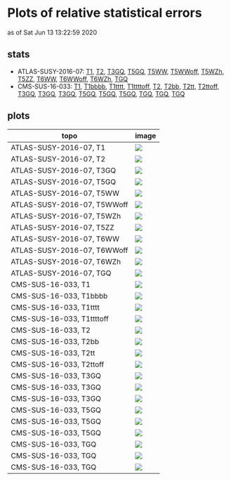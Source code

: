# Plots of relative statistical errors
as of Sat Jun 13 13:22:59 2020

## stats
 * ATLAS-SUSY-2016-07: [T1](#ATLAS-SUSY-2016-07_T1), [T2](#ATLAS-SUSY-2016-07_T2), [T3GQ](#ATLAS-SUSY-2016-07_T3GQ), [T5GQ](#ATLAS-SUSY-2016-07_T5GQ), [T5WW](#ATLAS-SUSY-2016-07_T5WW), [T5WWoff](#ATLAS-SUSY-2016-07_T5WWoff), [T5WZh](#ATLAS-SUSY-2016-07_T5WZh), [T5ZZ](#ATLAS-SUSY-2016-07_T5ZZ), [T6WW](#ATLAS-SUSY-2016-07_T6WW), [T6WWoff](#ATLAS-SUSY-2016-07_T6WWoff), [T6WZh](#ATLAS-SUSY-2016-07_T6WZh), [TGQ](#ATLAS-SUSY-2016-07_TGQ)
 * CMS-SUS-16-033: [T1](#CMS-SUS-16-033_T1), [T1bbbb](#CMS-SUS-16-033_T1bbbb), [T1tttt](#CMS-SUS-16-033_T1tttt), [T1ttttoff](#CMS-SUS-16-033_T1ttttoff), [T2](#CMS-SUS-16-033_T2), [T2bb](#CMS-SUS-16-033_T2bb), [T2tt](#CMS-SUS-16-033_T2tt), [T2ttoff](#CMS-SUS-16-033_T2ttoff), [T3GQ](#CMS-SUS-16-033_T3GQ), [T3GQ](#CMS-SUS-16-033_T3GQ), [T3GQ](#CMS-SUS-16-033_T3GQ), [T5GQ](#CMS-SUS-16-033_T5GQ), [T5GQ](#CMS-SUS-16-033_T5GQ), [T5GQ](#CMS-SUS-16-033_T5GQ), [TGQ](#CMS-SUS-16-033_TGQ), [TGQ](#CMS-SUS-16-033_TGQ), [TGQ](#CMS-SUS-16-033_TGQ)

## plots

| **topo** | **image** |
|----------|-----------|
| ATLAS-SUSY-2016-07, T1<a name="ATLAS-SUSY-2016-07_T1"></a> | <img src="relstaterr_ATLAS-SUSY-2016-07_T1.png?2047379" /> |
| ATLAS-SUSY-2016-07, T2<a name="ATLAS-SUSY-2016-07_T2"></a> | <img src="relstaterr_ATLAS-SUSY-2016-07_T2.png?2047379" /> |
| ATLAS-SUSY-2016-07, T3GQ<a name="ATLAS-SUSY-2016-07_T3GQ"></a> | <img src="relstaterr_ATLAS-SUSY-2016-07_T3GQ.png?2047379" /> |
| ATLAS-SUSY-2016-07, T5GQ<a name="ATLAS-SUSY-2016-07_T5GQ"></a> | <img src="relstaterr_ATLAS-SUSY-2016-07_T5GQ.png?2047379" /> |
| ATLAS-SUSY-2016-07, T5WW<a name="ATLAS-SUSY-2016-07_T5WW"></a> | <img src="relstaterr_ATLAS-SUSY-2016-07_T5WW.png?2047379" /> |
| ATLAS-SUSY-2016-07, T5WWoff<a name="ATLAS-SUSY-2016-07_T5WWoff"></a> | <img src="relstaterr_ATLAS-SUSY-2016-07_T5WWoff.png?2047379" /> |
| ATLAS-SUSY-2016-07, T5WZh<a name="ATLAS-SUSY-2016-07_T5WZh"></a> | <img src="relstaterr_ATLAS-SUSY-2016-07_T5WZh.png?2047379" /> |
| ATLAS-SUSY-2016-07, T5ZZ<a name="ATLAS-SUSY-2016-07_T5ZZ"></a> | <img src="relstaterr_ATLAS-SUSY-2016-07_T5ZZ.png?2047379" /> |
| ATLAS-SUSY-2016-07, T6WW<a name="ATLAS-SUSY-2016-07_T6WW"></a> | <img src="relstaterr_ATLAS-SUSY-2016-07_T6WW.png?2047379" /> |
| ATLAS-SUSY-2016-07, T6WWoff<a name="ATLAS-SUSY-2016-07_T6WWoff"></a> | <img src="relstaterr_ATLAS-SUSY-2016-07_T6WWoff.png?2047379" /> |
| ATLAS-SUSY-2016-07, T6WZh<a name="ATLAS-SUSY-2016-07_T6WZh"></a> | <img src="relstaterr_ATLAS-SUSY-2016-07_T6WZh.png?2047379" /> |
| ATLAS-SUSY-2016-07, TGQ<a name="ATLAS-SUSY-2016-07_TGQ"></a> | <img src="relstaterr_ATLAS-SUSY-2016-07_TGQ.png?2047379" /> |
| CMS-SUS-16-033, T1<a name="CMS-SUS-16-033_T1"></a> | <img src="relstaterr_CMS-SUS-16-033_T1.png?2047379" /> |
| CMS-SUS-16-033, T1bbbb<a name="CMS-SUS-16-033_T1bbbb"></a> | <img src="relstaterr_CMS-SUS-16-033_T1bbbb.png?2047379" /> |
| CMS-SUS-16-033, T1tttt<a name="CMS-SUS-16-033_T1tttt"></a> | <img src="relstaterr_CMS-SUS-16-033_T1tttt.png?2047379" /> |
| CMS-SUS-16-033, T1ttttoff<a name="CMS-SUS-16-033_T1ttttoff"></a> | <img src="relstaterr_CMS-SUS-16-033_T1ttttoff.png?2047379" /> |
| CMS-SUS-16-033, T2<a name="CMS-SUS-16-033_T2"></a> | <img src="relstaterr_CMS-SUS-16-033_T2.png?2047379" /> |
| CMS-SUS-16-033, T2bb<a name="CMS-SUS-16-033_T2bb"></a> | <img src="relstaterr_CMS-SUS-16-033_T2bb.png?2047379" /> |
| CMS-SUS-16-033, T2tt<a name="CMS-SUS-16-033_T2tt"></a> | <img src="relstaterr_CMS-SUS-16-033_T2tt.png?2047379" /> |
| CMS-SUS-16-033, T2ttoff<a name="CMS-SUS-16-033_T2ttoff"></a> | <img src="relstaterr_CMS-SUS-16-033_T2ttoff.png?2047379" /> |
| CMS-SUS-16-033, T3GQ<a name="CMS-SUS-16-033_T3GQ"></a> | <img src="relstaterr_CMS-SUS-16-033_T3GQ.png?2047379" /> |
| CMS-SUS-16-033, T3GQ<a name="CMS-SUS-16-033_T3GQ_1"></a> | <img src="relstaterr_CMS-SUS-16-033_T3GQ_1.png?2047379" /> |
| CMS-SUS-16-033, T3GQ<a name="CMS-SUS-16-033_T3GQ_2"></a> | <img src="relstaterr_CMS-SUS-16-033_T3GQ_2.png?2047379" /> |
| CMS-SUS-16-033, T5GQ<a name="CMS-SUS-16-033_T5GQ"></a> | <img src="relstaterr_CMS-SUS-16-033_T5GQ.png?2047379" /> |
| CMS-SUS-16-033, T5GQ<a name="CMS-SUS-16-033_T5GQ_1"></a> | <img src="relstaterr_CMS-SUS-16-033_T5GQ_1.png?2047379" /> |
| CMS-SUS-16-033, T5GQ<a name="CMS-SUS-16-033_T5GQ_2"></a> | <img src="relstaterr_CMS-SUS-16-033_T5GQ_2.png?2047379" /> |
| CMS-SUS-16-033, TGQ<a name="CMS-SUS-16-033_TGQ"></a> | <img src="relstaterr_CMS-SUS-16-033_TGQ.png?2047379" /> |
| CMS-SUS-16-033, TGQ<a name="CMS-SUS-16-033_TGQ_1"></a> | <img src="relstaterr_CMS-SUS-16-033_TGQ_1.png?2047379" /> |
| CMS-SUS-16-033, TGQ<a name="CMS-SUS-16-033_TGQ_2"></a> | <img src="relstaterr_CMS-SUS-16-033_TGQ_2.png?2047379" /> |

